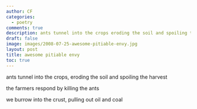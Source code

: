 ```yaml
---
author: CF
categories:
  - poetry
comments: true
description: ants tunnel into the crops eroding the soil and spoiling the harvest...
draft: false
image: images/2008-07-25-awesome-pitiable-envy.jpg
layout: post
title: awesome pitiable envy
toc: true
---
```

    
ants tunnel into the crops, eroding the soil and spoiling the harvest    
    
the farmers respond by killing the ants    
    
we burrow into the crust, pulling out oil and coal    
